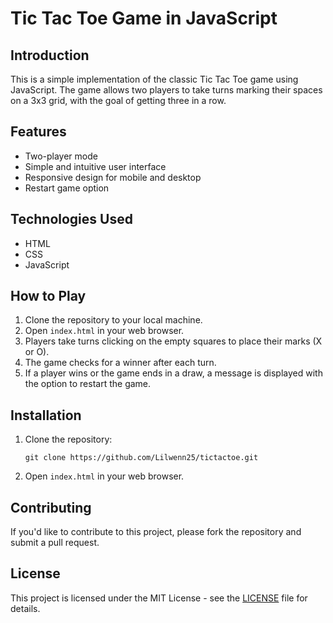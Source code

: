 # Tic Tac Toe Game in JavaScript

## Introduction
This is a simple implementation of the classic Tic Tac Toe game using JavaScript. The game allows two players to take turns marking their spaces on a 3x3 grid, with the goal of getting three in a row.

## Features
- Two-player mode
- Simple and intuitive user interface
- Responsive design for mobile and desktop
- Restart game option

## Technologies Used
- HTML
- CSS
- JavaScript

## How to Play
1. Clone the repository to your local machine.
2. Open `index.html` in your web browser.
3. Players take turns clicking on the empty squares to place their marks (X or O).
4. The game checks for a winner after each turn.
5. If a player wins or the game ends in a draw, a message is displayed with the option to restart the game.

## Installation
1. Clone the repository:
   ```
   git clone https://github.com/Lilwenn25/tictactoe.git
   ```
2. Open `index.html` in your web browser.

## Contributing
If you'd like to contribute to this project, please fork the repository and submit a pull request.

## License
This project is licensed under the MIT License - see the [LICENSE](LICENSE) file for details.